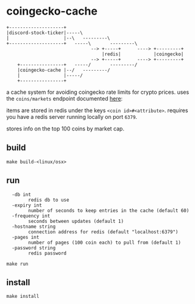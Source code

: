 # coingecko-cache

```                                                              
+--------------------+                                           
|discord-stock-ticker|-----\                                     
|                    |--\   ---------\                           
+--------------------+   -----\       ---------\
                               --> +-----+      ----> +---------+
                                   |redis|            |coingecko|
                               --> +-----+      ----> +---------+
    +----------------+   -----/       ---------/                 
    |coingecko-cache |--/   ---------/                           
    |                |-----/                                     
    +----------------+                                           
```

a cache system for avoiding coingecko rate limits for crypto prices. uses the `coins/markets` endpoint documented [here](https://www.coingecko.com/en/api): 

items are stored in redis under the keys `<coin id>#<attribute>`. requires you have a redis server running locally on port `6379`.

stores info on the top 100 coins by market cap.

## build

```
make build-<linux/osx>
```

## run

```
  -db int
        redis db to use
  -expiry int
        number of seconds to keep entries in the cache (default 60)
  -frequency int
        seconds between updates (default 1)
  -hostname string
        connection address for redis (default "localhost:6379")
  -pages int
        number of pages (100 coin each) to pull from (default 1)
  -password string
        redis password
```

```
make run
```

## install

```
make install
```
